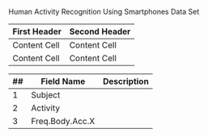 Human Activity Recognition Using Smartphones Data Set

| First Header  | Second Header |
| ------------- | ------------- |
| Content Cell  | Content Cell  |
| Content Cell  | Content Cell  |

|##|Field Name|Description|
|--|----------|-----------|
| 1|Subject||
| 2|Activity||
| 3|Freq.Body.Acc.X||

